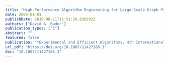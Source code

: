 ```yaml
---
title: "High-Performance Algorithm Engineering for Large-Scale Graph Problems and Computational Biology"
date: 2005-01-01
publishDate: 2019-08-21T11:51:29.030292Z
authors: ["David A. Bader"]
publication_types: ["1"]
abstract: ""
featured: false
publication: "*Experimental and Efficient Algorithms, 4th InternationalWorkshop, WEA 2005, Santorini Island, Greece, May 10-13, 2005, Proceedings*"
url_pdf: "https://doi.org/10.1007/11427186_3"
doi: "10.1007/11427186_3"
---
```


